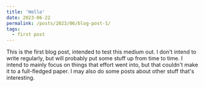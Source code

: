 ```yaml
---
title: 'Hello'
date: 2023-06-22
permalink: /posts/2023/06/blog-post-1/
tags:
  - first post
---
```


This is the first blog post, intended to test this medium out. I don't intend to write regularly, but will probably put some stuff up from time to time. I intend to mainly focus on things that effort went into, but that couldn't make it to a full-fledged paper. I may also do some posts about other stuff that's interesting. 